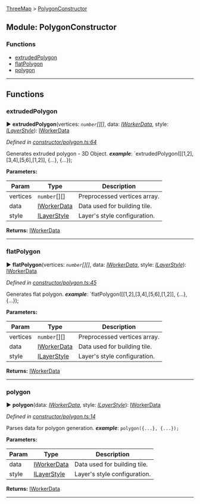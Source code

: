 [ThreeMap](api-readme.md) > [PolygonConstructor](api-modules-polygonconstructor.md)



## Module: PolygonConstructor

### Functions

* [extrudedPolygon](api-modules-polygonconstructor.md#extrudedpolygon)
* [flatPolygon](api-modules-polygonconstructor.md#flatpolygon)
* [polygon](api-modules-polygonconstructor.md#polygon)



---
## Functions
<a id="extrudedpolygon"></a>

###  extrudedPolygon

► **extrudedPolygon**(vertices: *`number`[][]*, data: *[IWorkerData](api-interfaces-interfaces.iworkerdata.md)*, style: *[ILayerStyle](api-interfaces-interfaces.ilayerstyle.md)*): [IWorkerData](api-interfaces-interfaces.iworkerdata.md)



*Defined in [constructor/polygon.ts:64](https://github.com/areknawo/Three-Map/blob/41e1f78/src/constructor/polygon.ts#L64)*



Generates extruded polygon - 3D Object.
*__example__*: `extrudedPolygon([[1,2],[3,4],[5,6],[1,2]], {...}, {...});



**Parameters:**

| Param | Type | Description |
| ------ | ------ | ------ |
| vertices | `number`[][]   |  Preprocessed vertices array. |
| data | [IWorkerData](api-interfaces-interfaces.iworkerdata.md)   |  Data used for building tile. |
| style | [ILayerStyle](api-interfaces-interfaces.ilayerstyle.md)   |  Layer's style configuration. |





**Returns:** [IWorkerData](api-interfaces-interfaces.iworkerdata.md)





___

<a id="flatpolygon"></a>

###  flatPolygon

► **flatPolygon**(vertices: *`number`[][]*, data: *[IWorkerData](api-interfaces-interfaces.iworkerdata.md)*, style: *[ILayerStyle](api-interfaces-interfaces.ilayerstyle.md)*): [IWorkerData](api-interfaces-interfaces.iworkerdata.md)



*Defined in [constructor/polygon.ts:45](https://github.com/areknawo/Three-Map/blob/41e1f78/src/constructor/polygon.ts#L45)*



Generates flat polygon.
*__example__*: `flatPolygon([[1,2],[3,4],[5,6],[1,2]], {...}, {...});



**Parameters:**

| Param | Type | Description |
| ------ | ------ | ------ |
| vertices | `number`[][]   |  Preprocessed vertices array. |
| data | [IWorkerData](api-interfaces-interfaces.iworkerdata.md)   |  Data used for building tile. |
| style | [ILayerStyle](api-interfaces-interfaces.ilayerstyle.md)   |  Layer's style configuration. |





**Returns:** [IWorkerData](api-interfaces-interfaces.iworkerdata.md)





___

<a id="polygon"></a>

###  polygon

► **polygon**(data: *[IWorkerData](api-interfaces-interfaces.iworkerdata.md)*, style: *[ILayerStyle](api-interfaces-interfaces.ilayerstyle.md)*): [IWorkerData](api-interfaces-interfaces.iworkerdata.md)



*Defined in [constructor/polygon.ts:14](https://github.com/areknawo/Three-Map/blob/41e1f78/src/constructor/polygon.ts#L14)*



Parses data for polygon generation.
*__example__*: `polygon({...}, {...});`



**Parameters:**

| Param | Type | Description |
| ------ | ------ | ------ |
| data | [IWorkerData](api-interfaces-interfaces.iworkerdata.md)   |  Data used for building tile. |
| style | [ILayerStyle](api-interfaces-interfaces.ilayerstyle.md)   |  Layer's style configuration. |





**Returns:** [IWorkerData](api-interfaces-interfaces.iworkerdata.md)





___


